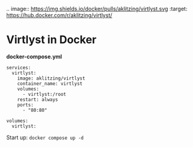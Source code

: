 .. image:: https://img.shields.io/docker/pulls/aklitzing/virtlyst.svg
   :target: https://hub.docker.com/r/aklitzing/virtlyst/


Virtlyst in Docker
==================

**docker-compose.yml**
```
services:
  virtlyst:
    image: aklitzing/virtlyst
    container_name: virtlyst
    volumes:
      - virtlyst:/root
    restart: always
    ports:
      - "80:80"

volumes:
  virtlyst:
```

Start up: ``docker compose up -d``
